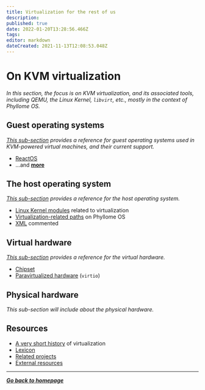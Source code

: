 ```yaml
---
title: Virtualization for the rest of us
description: 
published: true
date: 2022-01-20T13:28:56.466Z
tags: 
editor: markdown
dateCreated: 2021-11-13T12:08:53.048Z
---
```


# On KVM virtualization

*In this section, the focus is on KVM virtualization, and its associated tools, including QEMU, the Linux Kernel, `libvirt`, etc., mostly in the context of Phyllome OS.* 

## Guest operating systems

*[This sub-section](/virt/guest) provides a reference for guest operating systems used in KVM-powered virtual machines, and their current support.*

* [ReactOS](/virt/guest/reactos)
* ...and [**more**](/virt/guest)

## The host operating system

*[This sub-section](/virt/host) provides a reference for the host operating system.*

* [Linux Kernel modules](/virt/host/modules) related to virtualization
* [Virtualization-related paths](/virt/host/paths) on Phyllome OS
* [XML](/virt/host/xml) commented

## Virtual hardware

*[This sub-section](/virt/vm) provides a reference for the virtual hardware.*

* [Chipset](/virt/vm/chipset)
* [Paravirtualized hardware](/virt/vm/virtio) (`virtio`)

## Physical hardware

*This sub-section will include about the physical hardware.*

## Resources

* [A very short history](/virt/history) of virtualization
* [Lexicon](/virt/lexicon)
* [Related projects](/virt/projects)
* [External resources](/virt/resources)

---

*[**Go back to homepage**](/)*